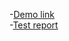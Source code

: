 -[Demo link](https://greencodeio.github.io/layout_hello-world/)  
-[Test report](https://greencodeio.github.io/layout_hello-world/report/html_report/index.html)